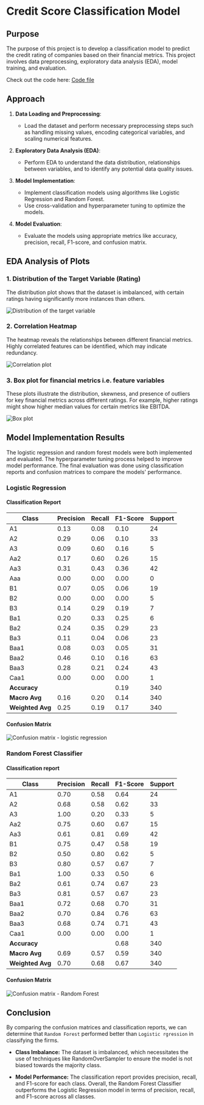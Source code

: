 # Credit Score Classification Model

## Purpose
The purpose of this project is to develop a classification model to predict the credit rating of companies based on their financial metrics. This project involves data preprocessing, exploratory data analysis (EDA), model training, and evaluation.

Check out the code here: [Code file](classification_model.ipynb)

## Approach
1. **Data Loading and Preprocessing**:
   - Load the dataset and perform necessary preprocessing steps such as handling missing values, encoding categorical variables, and scaling numerical features.
   
2. **Exploratory Data Analysis (EDA)**:
   - Perform EDA to understand the data distribution, relationships between variables, and to identify any potential data quality issues.
   
3. **Model Implementation**:
   - Implement classification models using algorithms like Logistic Regression and Random Forest.
   - Use cross-validation and hyperparameter tuning to optimize the models.
   
4. **Model Evaluation**:
   - Evaluate the models using appropriate metrics like accuracy, precision, recall, F1-score, and confusion matrix.

## EDA Analysis of Plots

### 1. Distribution of the Target Variable (Rating)

The distribution plot shows that the dataset is imbalanced, with certain ratings having significantly more instances than others.

![Distribution of the target variable](assets\distribution_plot.png)

### 2. Correlation Heatmap

The heatmap reveals the relationships between different financial metrics. Highly correlated features can be identified, which may indicate redundancy.

![Correlation plot](assets\correlation_plot.png)

### 3. Box plot for financial metrics i.e. feature variables

These plots illustrate the distribution, skewness, and presence of outliers for key financial metrics across different ratings. For example, higher ratings might show higher median values for certain metrics like EBITDA.

![Box plot](assets\box_plot.png)

## Model Implementation Results

The logistic regression and random forest models were both implemented and evaluated. The hyperparameter tuning process helped to improve model performance. The final evaluation was done using classification reports and confusion matrices to compare the models' performance.

### Logistic Regression

#### Classification Report

| Class | Precision | Recall | F1-Score | Support |
|-------|-----------|--------|----------|---------|
| A1    | 0.13      | 0.08   | 0.10     | 24      |
| A2    | 0.29      | 0.06   | 0.10     | 33      |
| A3    | 0.09      | 0.60   | 0.16     | 5       |
| Aa2   | 0.17      | 0.60   | 0.26     | 15      |
| Aa3   | 0.31      | 0.43   | 0.36     | 42      |
| Aaa   | 0.00      | 0.00   | 0.00     | 0       |
| B1    | 0.07      | 0.05   | 0.06     | 19      |
| B2    | 0.00      | 0.00   | 0.00     | 5       |
| B3    | 0.14      | 0.29   | 0.19     | 7       |
| Ba1   | 0.20      | 0.33   | 0.25     | 6       |
| Ba2   | 0.24      | 0.35   | 0.29     | 23      |
| Ba3   | 0.11      | 0.04   | 0.06     | 23      |
| Baa1  | 0.08      | 0.03   | 0.05     | 31      |
| Baa2  | 0.46      | 0.10   | 0.16     | 63      |
| Baa3  | 0.28      | 0.21   | 0.24     | 43      |
| Caa1  | 0.00      | 0.00   | 0.00     | 1       |
| **Accuracy**       |           |        | 0.19     | 340     |
| **Macro Avg**      | 0.16      | 0.20   | 0.14     | 340     |
| **Weighted Avg**   | 0.25      | 0.19   | 0.17     | 340     |


#### Confusion Matrix

![Confusion matrix - logistic regression](assets\cm_logit.png)

### Random Forest Classifier

#### Classification report

| Class | Precision | Recall | F1-Score | Support |
|-------|-----------|--------|----------|---------|
| A1    | 0.70      | 0.58   | 0.64     | 24      |
| A2    | 0.68      | 0.58   | 0.62     | 33      |
| A3    | 1.00      | 0.20   | 0.33     | 5       |
| Aa2   | 0.75      | 0.60   | 0.67     | 15      |
| Aa3   | 0.61      | 0.81   | 0.69     | 42      |
| B1    | 0.75      | 0.47   | 0.58     | 19      |
| B2    | 0.50      | 0.80   | 0.62     | 5       |
| B3    | 0.80      | 0.57   | 0.67     | 7       |
| Ba1   | 1.00      | 0.33   | 0.50     | 6       |
| Ba2   | 0.61      | 0.74   | 0.67     | 23      |
| Ba3   | 0.81      | 0.57   | 0.67     | 23      |
| Baa1  | 0.72      | 0.68   | 0.70     | 31      |
| Baa2  | 0.70      | 0.84   | 0.76     | 63      |
| Baa3  | 0.68      | 0.74   | 0.71     | 43      |
| Caa1  | 0.00      | 0.00   | 0.00     | 1       |
| **Accuracy**       |           |        | 0.68     | 340     |
| **Macro Avg**      | 0.69      | 0.57   | 0.59     | 340     |
| **Weighted Avg**   | 0.70      | 0.68   | 0.67     | 340     |

#### Confusion Matrix

![Confusion matrix - Random Forest](assets\cm_rf.png)

## Conclusion

By comparing the confusion matrices and classification reports, we can determine that `Random Forest` performed better than `Logistic rgression` in classifying the firms.

- **Class Imbalance:** The dataset is imbalanced, which necessitates the use of techniques like RandomOverSampler to ensure the model is not biased towards the majority class.

- **Model Performance:** The classification report provides precision, recall, and F1-score for each class. Overall, the Random Forest Classifier outperforms the Logistic Regression model in terms of precision, recall, and F1-score across all classes. 
